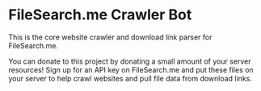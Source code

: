 # FileSearch.me Crawler Bot
This is the core website crawler and download link parser for FileSearch.me.

You can donate to this project by donating a small amount of your server resources! Sign up for an API key on FileSearch.me and put these files on your server to help crawl websites and pull file data from download links.
